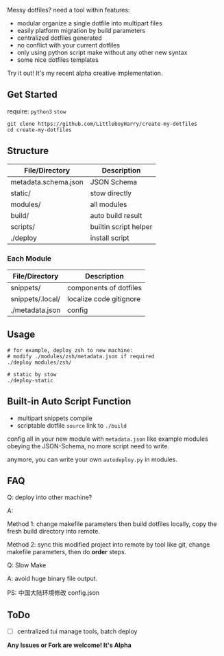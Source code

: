 Messy dotfiles? need a tool within features:

- modular organize a single dotfile into multipart files
- easily platform migration by build parameters
- centralized dotfiles generated
- no conflict with your current dotfiles
- only using python script make without any other new syntax
- some nice dotfiles templates

Try it out! It's my recent alpha creative implementation.

## Get Started

require: `python3` `stow`

```
git clone https://github.com/LittleboyHarry/create-my-dotfiles
cd create-my-dotfiles
```

## Structure

| File/Directory       | Description           |
| -------------------- | --------------------- |
| metadata.schema.json | JSON Schema           |
| static/              | stow directly         |
| modules/             | all modules           |
| build/               | auto build result     |
| scripts/             | builtin script helper |
| ./deploy             | install script        |

### Each Module

| File/Directory   | Description             |
| ---------------- | ----------------------- |
| snippets/        | components of dotfiles  |
| snippets/.local/ | localize code gitignore |
| ./metadata.json  | config                  |

## Usage

```shell
# for example, deploy zsh to new machine:
# modify ./modules/zsh/metadata.json if required
./deploy modules/zsh/

# static by stow
./deploy-static
```

## Built-in Auto Script Function

- multipart snippets compile
- scriptable dotfile `source` link to `./build`

config all in your new module with `metadata.json` like example modules obeying the JSON-Schema, no more script need to write.

anymore, you can write your own `autodeploy.py` in modules.

## FAQ

Q: deploy into other machine?

A:

Method 1: change makefile parameters then build dotfiles locally, copy the fresh build directory into remote.

Method 2: sync this modified project into remote by tool like git, change makefile parameters, then do **order** steps.

Q: Slow Make

A: avoid huge binary file output.

PS: 中国大陆环境修改 config.json

## ToDo

- [ ] centralized tui manage tools, batch deploy

**Any Issues or Fork are welcome! It's Alpha**
